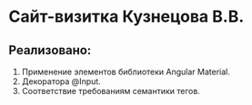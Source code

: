 # Сайт-визитка Кузнецова В.В.

## Реализовано:

1. Применение элементов библиотеки Angular Material.
2. Декоратора @Input.
3. Соответствие требованиям семантики тегов.
